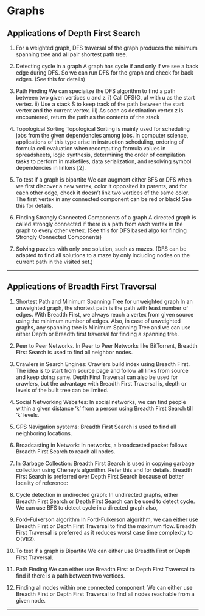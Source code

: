 # Graphs 
## Applications of Depth First Search
1) For a weighted graph, DFS traversal of the graph produces the minimum spanning tree and all pair shortest path tree.

2) Detecting cycle in a graph
A graph has cycle if and only if we see a back edge during DFS. So we can run DFS for the graph and check for back edges. (See this for details)

3) Path Finding
We can specialize the DFS algorithm to find a path between two given vertices u and z.
i) Call DFS(G, u) with u as the start vertex.
ii) Use a stack S to keep track of the path between the start vertex and the current vertex.
iii) As soon as destination vertex z is encountered, return the path as the
contents of the stack

4) Topological Sorting
Topological Sorting is mainly used for scheduling jobs from the given dependencies among jobs. In computer science, applications of this type arise in instruction scheduling, ordering of formula cell evaluation when recomputing formula values in spreadsheets, logic synthesis, determining the order of compilation tasks to perform in makefiles, data serialization, and resolving symbol dependencies in linkers [2].

5) To test if a graph is bipartite
We can augment either BFS or DFS when we first discover a new vertex, color it opposited its parents, and for each other edge, check it doesn’t link two vertices of the same color. The first vertex in any connected component can be red or black! See this for details.

6) Finding Strongly Connected Components of a graph A directed graph is called strongly connected if there is a path from each vertex in the graph to every other vertex. (See this for DFS based algo for finding Strongly Connected Components)

7) Solving puzzles with only one solution, such as mazes. (DFS can be adapted to find all solutions to a maze by only including nodes on the current path in the visited set.)
----------------------------------------------------------------
## Applications of Breadth First Traversal
1) Shortest Path and Minimum Spanning Tree for unweighted graph In an unweighted graph, the shortest path is the path with least number of edges. With Breadth First, we always reach a vertex from given source using the minimum number of edges. Also, in case of unweighted graphs, any spanning tree is Minimum Spanning Tree and we can use either Depth or Breadth first traversal for finding a spanning tree.

2) Peer to Peer Networks. In Peer to Peer Networks like BitTorrent, Breadth First Search is used to find all neighbor nodes.

3) Crawlers in Search Engines: Crawlers build index using Breadth First. The idea is to start from source page and follow all links from source and keep doing same. Depth First Traversal can also be used for crawlers, but the advantage with Breadth First Traversal is, depth or levels of the built tree can be limited.

4) Social Networking Websites: In social networks, we can find people within a given distance ‘k’ from a person using Breadth First Search till ‘k’ levels.

5) GPS Navigation systems: Breadth First Search is used to find all neighboring locations.

6) Broadcasting in Network: In networks, a broadcasted packet follows Breadth First Search to reach all nodes.

7) In Garbage Collection: Breadth First Search is used in copying garbage collection using Cheney’s algorithm. Refer this and for details. Breadth First Search is preferred over Depth First Search because of better locality of reference:

8) Cycle detection in undirected graph: In undirected graphs, either Breadth First Search or Depth First Search can be used to detect cycle. We can use BFS to detect cycle in a directed graph also,

9) Ford–Fulkerson algorithm In Ford-Fulkerson algorithm, we can either use Breadth First or Depth First Traversal to find the maximum flow. Breadth First Traversal is preferred as it reduces worst case time complexity to O(VE2).

10) To test if a graph is Bipartite We can either use Breadth First or Depth First Traversal.

11) Path Finding We can either use Breadth First or Depth First Traversal to find if there is a path between two vertices.

12) Finding all nodes within one connected component: We can either use Breadth First or Depth First Traversal to find all nodes reachable from a given node.
--------------------------------------------------------------------------------------

